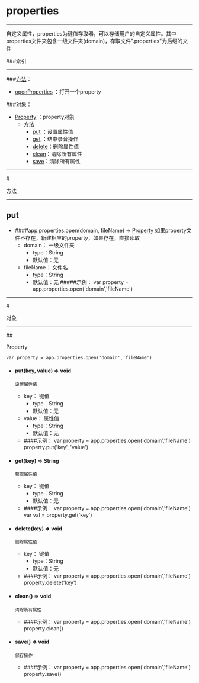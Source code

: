 # properties
***
自定义属性，properties为键值存取器，可以存储用户的自定义属性。其中properties文件夹包含一级文件夹(domain)，存取文件".properties"为后缀的文件


###索引
***
###[方法](#方法)：

*	[openProperties](#openProperties) ：打开一个property

###[对象](#对象)：

*	[Property](#Property) ：property对象
	-	方法
		-	[put](#put) ：设置属性值
		-	[get](#get) ：结束录音操作
		-	[delete](#delete)：删除属性值
		-	[clean](#clean)：清除所有属性
		-	[save](#save)：清除所有属性

***
#<div id="方法">方法</div>
***

## <div id="put">put</div>
-	####app.properties.open(domain, fileName)   ⇒ [Property](#Property)
		如果property文件不存在，新建相应的property，如果存在，直接读取
	-	domain： 一级文件夹
		-	type：String
		-	默认值：无
	-	fileName： 文件名
		-	type：String
		-	默认值：无
#####示例：
	var property = app.properties.open('domain','fileName')


***
#<div id="对象">对象</div>
***

##<div id="Property">Property</div>

	var property = app.properties.open('domain','fileName')
	
-	#### <div id="put">put(key, value)   ⇒ void </div>   
		设置属性值
	-	key： 键值
		-	type：String
		-	默认值：无
	-	value： 属性值
		-	type：String
		-	默认值：无
	-	####示例：
			var property = app.properties.open('domain','fileName')
			property.put('key', 'value')

-	#### <div id="get">get(key)   ⇒ String </div>   
		获取属性值
	-	key： 键值
		-	type：String
		-	默认值：无
	-	####示例：
			var property = app.properties.open('domain','fileName')
			var val = property.get('key')

-	#### <div id="delete">delete(key)   ⇒ void </div>   
		删除属性值
	-	key： 键值
		-	type：String
		-	默认值：无
	-	####示例：
			var property = app.properties.open('domain','fileName')
			property.delete('key')

-	#### <div id="clean">clean()   ⇒ void </div>   
		清除所有属性
	-	####示例：
			var property = app.properties.open('domain','fileName')
			property.clean()

-	#### <div id="save">save()   ⇒ void </div>   
		保存操作
	-	####示例：
			var property = app.properties.open('domain','fileName')
			property.save()